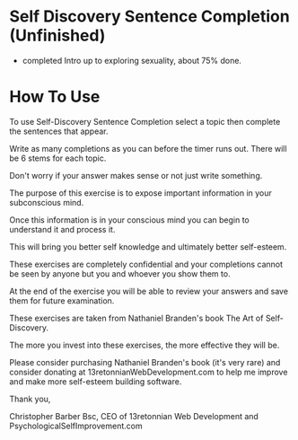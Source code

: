# Self Discovery Sentence Completion (Unfinished)

- completed Intro up to exploring sexuality, about 75% done.

# How To Use

To use Self-Discovery Sentence Completion select a topic then complete the sentences that appear.

Write as many completions as you can before the timer runs out. There will be 6 stems for each topic.

Don't worry if your answer makes sense or not just write something.

The purpose of this exercise is to expose important information in your subconscious mind.

Once this information is in your conscious mind you can begin to understand it and process it.

This will bring you better self knowledge and ultimately better self-esteem.

These exercises are completely confidential and your completions cannot be seen by anyone but you and whoever you show them to.

At the end of the exercise you will be able to review your answers and save them for future examination.

These exercises are taken from Nathaniel Branden's book The Art of Self-Discovery.

The more you invest into these exercises, the more effective they will be.

Please consider purchasing Nathaniel Branden's book (it's very rare) and consider donating at 13retonnianWebDevelopment.com to help me improve and make more self-esteem building software.

Thank you,

Christopher Barber Bsc, CEO of 13retonnian Web Development and PsychologicalSelfImprovement.com


